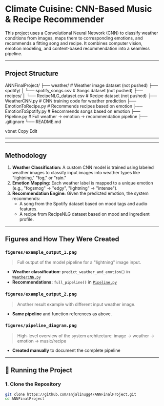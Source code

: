 # Climate Cuisine: CNN-Based Music & Recipe Recommender

This project uses a Convolutional Neural Network (CNN) to classify weather conditions from images, maps them to corresponding emotions, and recommends a fitting song and recipe. It combines computer vision, emotion modeling, and content-based recommendation into a seamless pipeline.

---

## Project Structure

ANNFinalProject/
├── weather/                      # Weather image dataset (not pushed)
├── spotify/
│   └── spotify_songs.csv        # Songs dataset (not pushed)
├── recipes/
│   └── RecipeNLG_dataset.csv    # Recipe dataset (not pushed)
├── WeatherCNN.py                # CNN training code for weather prediction
├── EmotionToRecipe.py           # Recommends recipes based on emotion
├── EmotionToSpotify.py          # Recommends songs based on emotion
├── Pipeline.py                  # Full weather → emotion → recommendation pipeline
├── .gitignore
└── README.md


vbnet
Copy
Edit

---


---

## Methodology

1. **Weather Classification:** A custom CNN model is trained using labeled weather images to classify input images into weather types like "lightning," "fog," or "rain."
2. **Emotion Mapping:** Each weather label is mapped to a unique emotion (e.g., "fogsmog" → "edgy", "lightning" → "intense").
3. **Recommendation Engine:** Given the predicted emotion, the system recommends:
   - A song from the Spotify dataset based on mood tags and audio features.
   - A recipe from RecipeNLG dataset based on mood and ingredient profile.

---

## Figures and How They Were Created

### `figures/example_output_1.png`  
> Full output of the model pipeline for a "lightning" image input.  
- **Weather classification:** `predict_weather_and_emotion()` in [`WeatherCNN.py`](./WeatherCNN.py)  
- **Recommendations:** `full_pipeline()` in [`Pipeline.py`](./Pipeline.py)  

### `figures/example_output_2.png`  
> Another result example with different input weather image.  
- **Same pipeline** and function references as above.

### `figures/pipeline_diagram.png`  
> High-level overview of the system architecture: image → weather → emotion → music/recipe  
- **Created manually** to document the complete pipeline  

---

## 🚀 Running the Project

### 1. Clone the Repository
```bash
git clone https://github.com/anjalinugg4/ANNFinalProject.git
cd ANNFinalProject
